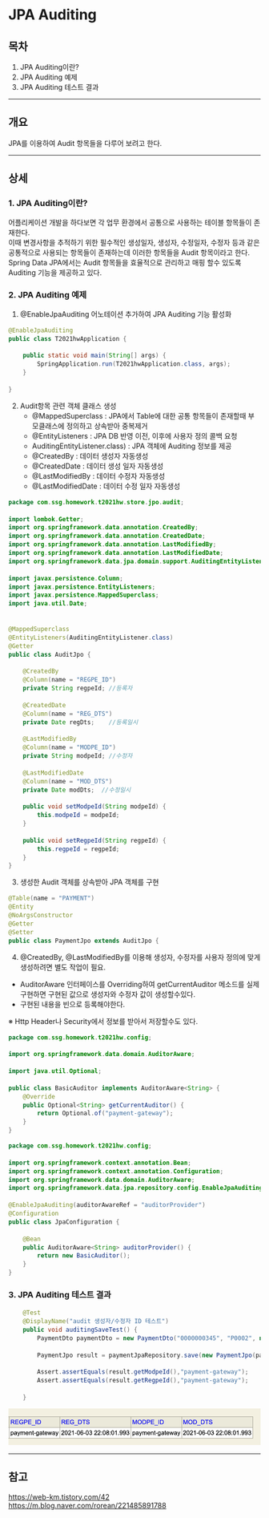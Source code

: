 # JPA Auditing  

## 목차
1. JPA Auditing이란?
2. JPA Auditing 예제
3. JPA Auditing 테스트 결과
___

## __개요__

JPA를 이용하여 Audit 항목들을 다루어 보려고 한다.

___

## __상세__

### 1. JPA Auditing이란?
어플리케이션 개발을 하다보면 각 업무 환경에서 공통으로 사용하는 테이블 항목들이 존재한다.  
이때 변경사항을 추적하기 위한 필수적인 생성일자, 생성자, 수정일자, 수정자 등과 같은 공통적으로 사용되는 항목들이 존재하는데
이러한 항목들을 Audit 항목이라고 한다.  
Spring Data JPA에서는 Audit 항목들을 효율적으로 관리하고 매핑 할수 있도록 Auditing 기능을 제공하고 있다.

### 2. JPA Auditing 예제

1. @EnableJpaAuditing 어노테이션 추가하여 JPA Auditing 기능 활성화

``` java
@EnableJpaAuditing
public class T2021hwApplication {

	public static void main(String[] args) {
		SpringApplication.run(T2021hwApplication.class, args);
	}

}
```


2. Audit항목 관련 객체 클래스 생성
   - @MappedSuperclass : JPA에서 Table에 대한 공통 항목들이 존재할때 부모클래스에 정의하고 상속받아 중복제거
   - @EntityListeners : JPA DB 반영 이전, 이후에 사용자 정의 콜백 요청
   - AuditingEntityListener.class) : JPA 객체에 Auditing 정보를 제공
   - @CreatedBy : 데이터 생성자 자동생성
   - @CreatedDate : 데이터 생성 일자 자동생성
   - @LastModifiedBy : 데이터 수정자 자동생성
   - @LastModifiedDate : 데이터 수정 일자 자동생성

``` java
package com.ssg.homework.t2021hw.store.jpo.audit;

import lombok.Getter;
import org.springframework.data.annotation.CreatedBy;
import org.springframework.data.annotation.CreatedDate;
import org.springframework.data.annotation.LastModifiedBy;
import org.springframework.data.annotation.LastModifiedDate;
import org.springframework.data.jpa.domain.support.AuditingEntityListener;

import javax.persistence.Column;
import javax.persistence.EntityListeners;
import javax.persistence.MappedSuperclass;
import java.util.Date;


@MappedSuperclass
@EntityListeners(AuditingEntityListener.class)
@Getter
public class AuditJpo {

    @CreatedBy
    @Column(name = "REGPE_ID")
    private String regpeId; //등록자

    @CreatedDate
    @Column(name = "REG_DTS")
    private Date regDts;    //등록일시

    @LastModifiedBy
    @Column(name = "MODPE_ID")
    private String modpeId; //수정자

    @LastModifiedDate
    @Column(name = "MOD_DTS")
    private Date modDts;  //수정일시

    public void setModpeId(String modpeId) {
        this.modpeId = modpeId;
    }

    public void setRegpeId(String regpeId) {
        this.regpeId = regpeId;
    }
}
```

3. 생성한 Audit 객체를 상속받아 JPA 객체를 구현
``` java
@Table(name = "PAYMENT")
@Entity
@NoArgsConstructor
@Getter
@Setter
public class PaymentJpo extends AuditJpo {
```

4. @CreatedBy, @LastModifiedBy를 이용해 생성자, 수정자를 사용자 정의에 맞게 생성하려면 별도 작업이 필요.
 - AuditorAware	인터페이스를 Overriding하여 getCurrentAuditor 메소드를 실제 구현하면 구현된 값으로 생성자와 수정자 값이 생성할수있다.
 - 구현된 내용을 빈으로 등록해야한다.  

 &#8251; Http Header나 Security에서 정보를 받아서 저장할수도 있다.
``` java
package com.ssg.homework.t2021hw.config;

import org.springframework.data.domain.AuditorAware;

import java.util.Optional;

public class BasicAuditor implements AuditorAware<String> {
    @Override
    public Optional<String> getCurrentAuditor() {
        return Optional.of("payment-gateway");
    }
}
```
``` java
package com.ssg.homework.t2021hw.config;

import org.springframework.context.annotation.Bean;
import org.springframework.context.annotation.Configuration;
import org.springframework.data.domain.AuditorAware;
import org.springframework.data.jpa.repository.config.EnableJpaAuditing;

@EnableJpaAuditing(auditorAwareRef = "auditorProvider")
@Configuration
public class JpaConfiguration {

    @Bean
    public AuditorAware<String> auditorProvider() {
        return new BasicAuditor();
    }
}
```


### 3. JPA Auditing 테스트 결과

``` java
    @Test
    @DisplayName("audit 생성자/수정자 ID 테스트")
    public void auditingSaveTest() {
        PaymentDto paymentDto = new PaymentDto("0000000345", "P0002", null, 157400, "10");

        PaymentJpo result = paymentJpaRepository.save(new PaymentJpo(paymentDto));

        Assert.assertEquals(result.getModpeId(),"payment-gateway");
        Assert.assertEquals(result.getRegpeId(),"payment-gateway");

    }
```	
<img src = "https://github.com/people92/people92.github.io/blob/master/img/jpaAuditResult.png?raw=true">


___


## __참고__
https://web-km.tistory.com/42  
https://m.blog.naver.com/rorean/221485891788